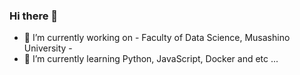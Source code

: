 ### Hi there 👋

- 🔭 I’m currently working on - Faculty of Data Science, Musashino University -
- 🌱 I’m currently learning Python, JavaScript, Docker and etc ...
